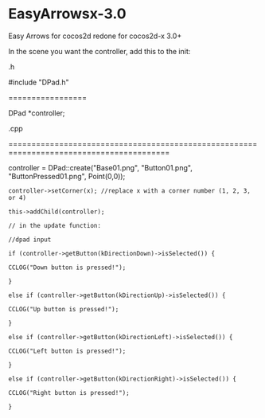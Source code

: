 EasyArrowsx-3.0
===============

Easy Arrows for cocos2d redone for cocos2d-x 3.0+


In the scene you want the controller, add this to the init:

  .h
  
  #include "DPad.h"
  
  =================
  
  DPad *controller;
  
  
  .cpp
  
  =========================================================================================
  
  controller = DPad::create("Base01.png", "Button01.png", "ButtonPressed01.png", Point(0,0));
  
    controller->setCorner(x); //replace x with a corner number (1, 2, 3, or 4)
    
    this->addChild(controller);
    
    // in the update function:
    
    //dpad input
    
    if (controller->getButton(kDirectionDown)->isSelected()) {
    
    CCLOG("Down button is pressed!");
    
    }
    
    else if (controller->getButton(kDirectionUp)->isSelected()) {
    
    CCLOG("Up button is pressed!");
    
    }
    
    else if (controller->getButton(kDirectionLeft)->isSelected()) {
    
    CCLOG("Left button is pressed!");
    
    }
    
    else if (controller->getButton(kDirectionRight)->isSelected()) {
    
    CCLOG("Right button is pressed!");
    
    }
    
